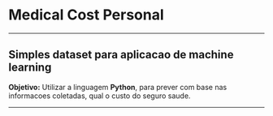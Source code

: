 # **Medical Cost Personal**



---



## Simples dataset para aplicacao de machine learning

**Objetivo:** Utilizar a linguagem **Python**, para prever com base nas informacoes coletadas, qual o custo do seguro saude.

---
